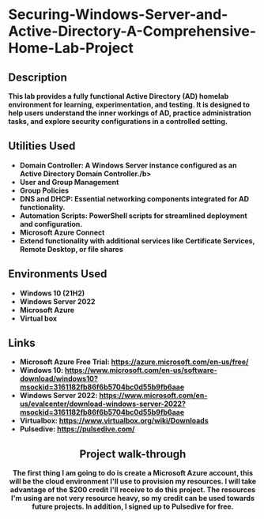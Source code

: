 # Securing-Windows-Server-and-Active-Directory-A-Comprehensive-Home-Lab-Project

<h2>Description</h2>
<b>This lab provides a fully functional Active Directory (AD) homelab environment for learning, experimentation, and testing. It is designed to help users understand the inner workings of AD, practice administration tasks, and explore security configurations in a controlled setting.<b/>
<br />

<h2>Utilities Used</h2>

- <b>Domain Controller: A Windows Server instance configured as an Active Directory Domain Controller./b> 
- <b>User and Group Management</b> 
- <b>Group Policies</b>
- <b>DNS and DHCP: Essential networking components integrated for AD functionality.</b>
- <b>Automation Scripts: PowerShell scripts for streamlined deployment and configuration.</b>
- <b>Microsoft Azure Connect</b>
- <b>Extend functionality with additional services like Certificate Services, Remote Desktop, or file shares</b>



<h2>Environments Used </h2>

- <b>Windows 10</b> (21H2)
- <b>Windows Server 2022
- <b>Microsoft Azure</b>
- <b>Virtual box</b>

<h2>Links</h2>

- <b>Microsoft Azure Free Trial:</b> https://azure.microsoft.com/en-us/free/
- <b>Windows 10:<b/> https://www.microsoft.com/en-us/software-download/windows10?msockid=3161182fb86f6b5704bc0d55b9fb6aae
- <b>Windows Server 2022:</b> https://www.microsoft.com/en-us/evalcenter/download-windows-server-2022?msockid=3161182fb86f6b5704bc0d55b9fb6aae
- <b>Virtualbox:</b> https://www.virtualbox.org/wiki/Downloads
- <b>Pulsedive:</b> https://pulsedive.com/
  

<h2 align="center">Project walk-through</h2>

<p align="center">
<b>The first thing I am going to do is create a Microsoft Azure account, this will be the cloud environment I'll use to provision my resources. I will take advantage of the $200 credit I'll receive to do this project. The resources I'm using are not very resource heavy, so my credit can be used towards future projects. In addition, I signed up to Pulsedive for free. </b> <br/>
</p>
